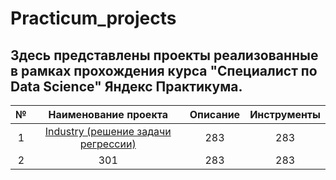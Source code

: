 # Practicum_projects
## Здесь представлены проекты реализованные в рамках прохождения курса "Специалист по Data Science" Яндекс Практикума.
|  №  | Наименование проекта | Описание       | Инструменты   |
|:---:| :------------------: | :------------: |:------------: |
|  1  | [Industry (решение задачи регрессии)](Industry)  | 283   | 283   |
|  2  | 301   | 283   | 283   |
